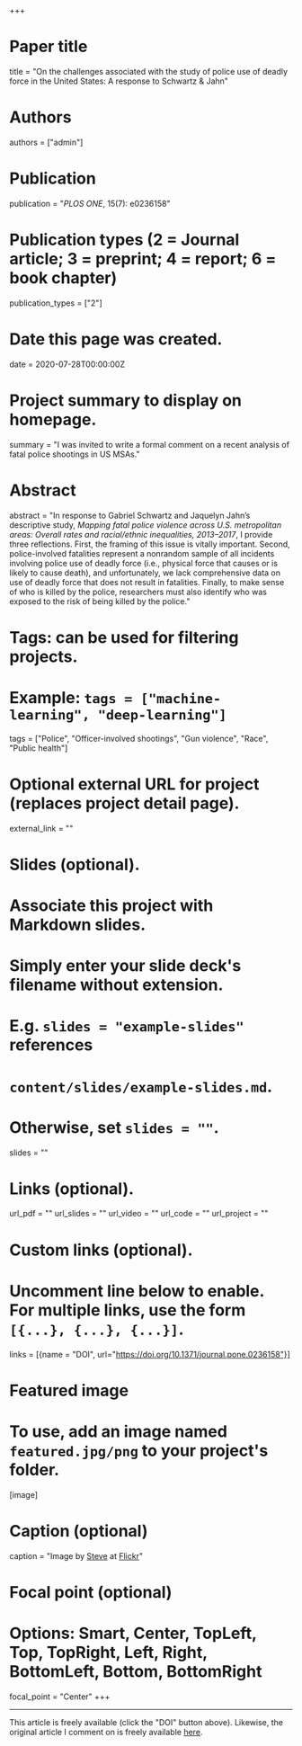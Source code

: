 +++
# Paper title
title = "On the challenges associated with the study of police use of deadly force in the United States: A response to Schwartz & Jahn"

# Authors
authors = ["admin"]

# Publication
publication = "*PLOS ONE*, 15(7): e0236158"

# Publication types (2 = Journal article; 3 = preprint; 4 = report; 6 = book chapter)
publication_types = ["2"]

# Date this page was created.
date = 2020-07-28T00:00:00Z

# Project summary to display on homepage.
summary = "I was invited to write a formal comment on a recent analysis of fatal police shootings in US MSAs."

# Abstract
abstract = "In response to Gabriel Schwartz and Jaquelyn Jahn’s descriptive study, *Mapping fatal police violence across U.S. metropolitan areas: Overall rates and racial/ethnic inequalities, 2013–2017*, I provide three reflections. First, the framing of this issue is vitally important. Second, police-involved fatalities represent a nonrandom sample of all incidents involving police use of deadly force (i.e., physical force that causes or is likely to cause death), and unfortunately, we lack comprehensive data on use of deadly force that does not result in fatalities. Finally, to make sense of who is killed by the police, researchers must also identify who was exposed to the risk of being killed by the police."

# Tags: can be used for filtering projects.
# Example: `tags = ["machine-learning", "deep-learning"]`
tags = ["Police", "Officer-involved shootings", "Gun violence", "Race", "Public health"]

# Optional external URL for project (replaces project detail page).
external_link = ""

# Slides (optional).
#   Associate this project with Markdown slides.
#   Simply enter your slide deck's filename without extension.
#   E.g. `slides = "example-slides"` references 
#   `content/slides/example-slides.md`.
#   Otherwise, set `slides = ""`.
slides = ""

# Links (optional).
url_pdf = ""
url_slides = ""
url_video = ""
url_code = ""
url_project = ""

# Custom links (optional).
#   Uncomment line below to enable. For multiple links, use the form `[{...}, {...}, {...}]`.
links = [{name = "DOI", url="https://doi.org/10.1371/journal.pone.0236158"}]

# Featured image
# To use, add an image named `featured.jpg/png` to your project's folder. 
[image]
  # Caption (optional)
  caption = "Image by [Steve](https://www.flickr.com/photos/sm_pictures/) at [Flickr](https://flic.kr/p/7i3AJ)"
  
  # Focal point (optional)
  # Options: Smart, Center, TopLeft, Top, TopRight, Left, Right, BottomLeft, Bottom, BottomRight
  focal_point = "Center"
+++

*************

This article is freely available (click the "DOI" button above). Likewise, the original article I comment on is freely available [here](https://journals.plos.org/plosone/article/file?type=printable&id=10.1371/journal.pone.0229686).